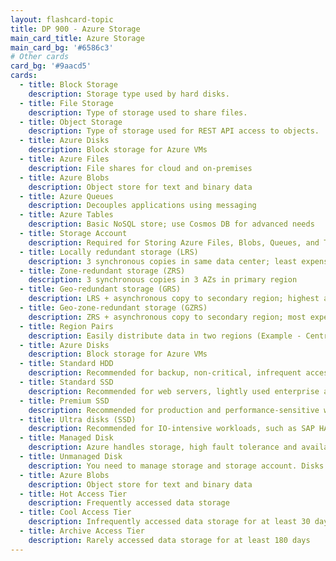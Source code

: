 ```yaml
---
layout: flashcard-topic
title: DP 900 - Azure Storage
main_card_title: Azure Storage
main_card_bg: '#6586c3'
# Other cards
card_bg: '#9aacd5'
cards:
  - title: Block Storage
    description: Storage type used by hard disks.
  - title: File Storage
    description: Type of storage used to share files.
  - title: Object Storage
    description: Type of storage used for REST API access to objects.
  - title: Azure Disks
    description: Block storage for Azure VMs
  - title: Azure Files
    description: File shares for cloud and on-premises
  - title: Azure Blobs
    description: Object store for text and binary data
  - title: Azure Queues
    description: Decouples applications using messaging
  - title: Azure Tables
    description: Basic NoSQL store; use Cosmos DB for advanced needs
  - title: Storage Account
    description: Required for Storing Azure Files, Blobs, Queues, and Tables.
  - title: Locally redundant storage (LRS)
    description: 3 synchronous copies in same data center; least expensive
  - title: Zone-redundant storage (ZRS)
    description: 3 synchronous copies in 3 AZs in primary region
  - title: Geo-redundant storage (GRS)
    description: LRS + asynchronous copy to secondary region; highest availability
  - title: Geo-zone-redundant storage (GZRS)
    description: ZRS + asynchronous copy to secondary region; most expensive
  - title: Region Pairs
    description: Easily distribute data in two regions (Example - Central India & South India)
  - title: Azure Disks
    description: Block storage for Azure VMs
  - title: Standard HDD
    description: Recommended for backup, non-critical, infrequent access
  - title: Standard SSD
    description: Recommended for web servers, lightly used enterprise applications, and dev/test environments
  - title: Premium SSD
    description: Recommended for production and performance-sensitive workloads
  - title: Ultra disks (SSD)
    description: Recommended for IO-intensive workloads, such as SAP HANA, top tier databases (e.g., SQL, Oracle), and other transaction-heavy workloads
  - title: Managed Disk
    description: Azure handles storage, high fault tolerance and availability
  - title: Unmanaged Disk
    description: You need to manage storage and storage account. Disks stored in containers.
  - title: Azure Blobs
    description: Object store for text and binary data
  - title: Hot Access Tier
    description: Frequently accessed data storage
  - title: Cool Access Tier
    description: Infrequently accessed data storage for at least 30 days
  - title: Archive Access Tier
    description: Rarely accessed data storage for at least 180 days
---
```


